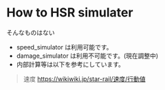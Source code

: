 # How to HSR simulater 
そんなものはない

- speed_simulator は利用可能です。
- damage_simulator は利用不可能です。(現在調整中)
- 内部計算等は以下を参考にしています。

> 速度
> https://wikiwiki.jp/star-rail/速度/行動値
